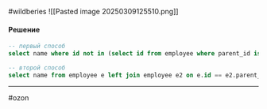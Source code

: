 #wildberies
![[Pasted image 20250309125510.png]]
#### Решение
```sql
-- первый способ
select name where id not in (select id from employee where parent_id is null) from employee

-- второй способ 
select name from employee e left join employee e2 on e.id == e2.parent_id where e2.id is null
```
---
#ozon
